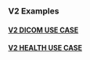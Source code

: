
### V2 Examples
#### [V2 DICOM USE CASE](v2dicom_use_case.html)

#### [V2 HEALTH USE CASE](v2health_maintanence_use_case.html)